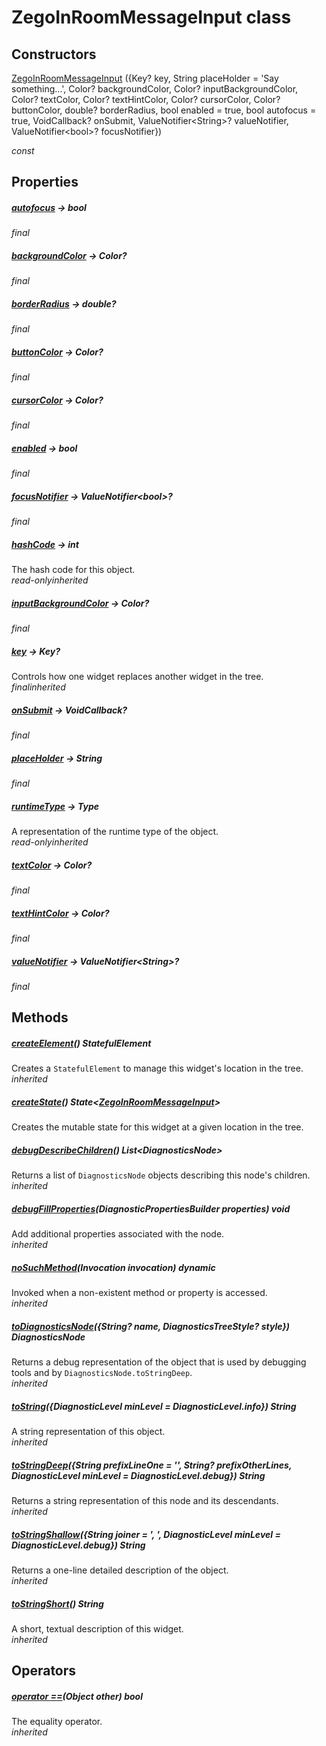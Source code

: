 


# ZegoInRoomMessageInput class













## Constructors

[ZegoInRoomMessageInput](../zego_uikit_prebuilt_live_audio_room/ZegoInRoomMessageInput/ZegoInRoomMessageInput.md) ({Key? key, String placeHolder = 'Say something...', Color? backgroundColor, Color? inputBackgroundColor, Color? textColor, Color? textHintColor, Color? cursorColor, Color? buttonColor, double? borderRadius, bool enabled = true, bool autofocus = true, VoidCallback? onSubmit, ValueNotifier&lt;String>? valueNotifier, ValueNotifier&lt;bool>? focusNotifier})

  _const_ 


## Properties

##### [autofocus](../zego_uikit_prebuilt_live_audio_room/ZegoInRoomMessageInput/autofocus.md) &#8594; bool



  
_<span class="feature">final</span>_



##### [backgroundColor](../zego_uikit_prebuilt_live_audio_room/ZegoInRoomMessageInput/backgroundColor.md) &#8594; Color?



  
_<span class="feature">final</span>_



##### [borderRadius](../zego_uikit_prebuilt_live_audio_room/ZegoInRoomMessageInput/borderRadius.md) &#8594; double?



  
_<span class="feature">final</span>_



##### [buttonColor](../zego_uikit_prebuilt_live_audio_room/ZegoInRoomMessageInput/buttonColor.md) &#8594; Color?



  
_<span class="feature">final</span>_



##### [cursorColor](../zego_uikit_prebuilt_live_audio_room/ZegoInRoomMessageInput/cursorColor.md) &#8594; Color?



  
_<span class="feature">final</span>_



##### [enabled](../zego_uikit_prebuilt_live_audio_room/ZegoInRoomMessageInput/enabled.md) &#8594; bool



  
_<span class="feature">final</span>_



##### [focusNotifier](../zego_uikit_prebuilt_live_audio_room/ZegoInRoomMessageInput/focusNotifier.md) &#8594; ValueNotifier&lt;bool>?



  
_<span class="feature">final</span>_



##### [hashCode](../zego_uikit_prebuilt_live_audio_room/ZegoInRoomMessageInput/hashCode.md) &#8594; int



The hash code for this object.  
_<span class="feature">read-only</span><span class="feature">inherited</span>_



##### [inputBackgroundColor](../zego_uikit_prebuilt_live_audio_room/ZegoInRoomMessageInput/inputBackgroundColor.md) &#8594; Color?



  
_<span class="feature">final</span>_



##### [key](../zego_uikit_prebuilt_live_audio_room/ZegoInRoomMessageInput/key.md) &#8594; Key?



Controls how one widget replaces another widget in the tree.  
_<span class="feature">final</span><span class="feature">inherited</span>_



##### [onSubmit](../zego_uikit_prebuilt_live_audio_room/ZegoInRoomMessageInput/onSubmit.md) &#8594; VoidCallback?



  
_<span class="feature">final</span>_



##### [placeHolder](../zego_uikit_prebuilt_live_audio_room/ZegoInRoomMessageInput/placeHolder.md) &#8594; String



  
_<span class="feature">final</span>_



##### [runtimeType](../zego_uikit_prebuilt_live_audio_room/ZegoInRoomMessageInput/runtimeType.md) &#8594; Type



A representation of the runtime type of the object.  
_<span class="feature">read-only</span><span class="feature">inherited</span>_



##### [textColor](../zego_uikit_prebuilt_live_audio_room/ZegoInRoomMessageInput/textColor.md) &#8594; Color?



  
_<span class="feature">final</span>_



##### [textHintColor](../zego_uikit_prebuilt_live_audio_room/ZegoInRoomMessageInput/textHintColor.md) &#8594; Color?



  
_<span class="feature">final</span>_



##### [valueNotifier](../zego_uikit_prebuilt_live_audio_room/ZegoInRoomMessageInput/valueNotifier.md) &#8594; ValueNotifier&lt;String>?



  
_<span class="feature">final</span>_





## Methods

##### [createElement](../zego_uikit_prebuilt_live_audio_room/ZegoInRoomMessageInput/createElement.md)() StatefulElement



Creates a <code>StatefulElement</code> to manage this widget's location in the tree.  
_<span class="feature">inherited</span>_



##### [createState](../zego_uikit_prebuilt_live_audio_room/ZegoInRoomMessageInput/createState.md)() State&lt;[ZegoInRoomMessageInput](../zego_uikit_prebuilt_live_audio_room/ZegoInRoomMessageInput-class.md)>



Creates the mutable state for this widget at a given location in the tree.  




##### [debugDescribeChildren](../zego_uikit_prebuilt_live_audio_room/ZegoInRoomMessageInput/debugDescribeChildren.md)() List&lt;DiagnosticsNode>



Returns a list of <code>DiagnosticsNode</code> objects describing this node's
children.  
_<span class="feature">inherited</span>_



##### [debugFillProperties](../zego_uikit_prebuilt_live_audio_room/ZegoInRoomMessageInput/debugFillProperties.md)(DiagnosticPropertiesBuilder properties) void



Add additional properties associated with the node.  
_<span class="feature">inherited</span>_



##### [noSuchMethod](../zego_uikit_prebuilt_live_audio_room/ZegoInRoomMessageInput/noSuchMethod.md)(Invocation invocation) dynamic



Invoked when a non-existent method or property is accessed.  
_<span class="feature">inherited</span>_



##### [toDiagnosticsNode](../zego_uikit_prebuilt_live_audio_room/ZegoInRoomMessageInput/toDiagnosticsNode.md)({String? name, DiagnosticsTreeStyle? style}) DiagnosticsNode



Returns a debug representation of the object that is used by debugging
tools and by <code>DiagnosticsNode.toStringDeep</code>.  
_<span class="feature">inherited</span>_



##### [toString](../zego_uikit_prebuilt_live_audio_room/ZegoInRoomMessageInput/toString.md)({DiagnosticLevel minLevel = DiagnosticLevel.info}) String



A string representation of this object.  
_<span class="feature">inherited</span>_



##### [toStringDeep](../zego_uikit_prebuilt_live_audio_room/ZegoInRoomMessageInput/toStringDeep.md)({String prefixLineOne = '', String? prefixOtherLines, DiagnosticLevel minLevel = DiagnosticLevel.debug}) String



Returns a string representation of this node and its descendants.  
_<span class="feature">inherited</span>_



##### [toStringShallow](../zego_uikit_prebuilt_live_audio_room/ZegoInRoomMessageInput/toStringShallow.md)({String joiner = ', ', DiagnosticLevel minLevel = DiagnosticLevel.debug}) String



Returns a one-line detailed description of the object.  
_<span class="feature">inherited</span>_



##### [toStringShort](../zego_uikit_prebuilt_live_audio_room/ZegoInRoomMessageInput/toStringShort.md)() String



A short, textual description of this widget.  
_<span class="feature">inherited</span>_





## Operators

##### [operator ==](../zego_uikit_prebuilt_live_audio_room/ZegoInRoomMessageInput/operator_equals.md)(Object other) bool



The equality operator.  
_<span class="feature">inherited</span>_















